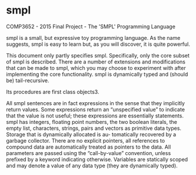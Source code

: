 # smpl
COMP3652 - 2015 Final Project - The 'SMPL' Programming Language

smpl is a small, but expressive toy programming language. As the name suggests, smpl is easy to learn but, as you will discover, it is quite powerful.

This document only partly specifies smpl. Specifically, only the core subset of smpl is described. There are a number of extensions and modifications that can be made to smpl, which you may choose to experiment with after implementing the core functionality.
smpl is dynamically typed and (should be) tail-recursive. 

Its procedures are first class objects3. 

All smpl sentences are in fact expressions in the sense that they implicitly return values. Some expressions return an “unspecified value” to indicate that the value is not useful; these expressions are essentially statements.
smpl has integers, floating point numbers, the two boolean literals, the empty list, characters, strings, pairs and vectors as primitive data types. Storage that is dynamically allocated is au- tomatically recovered by a garbage collector. There are no explicit pointers, all references to compound data are automatically treated as pointers to the data. All parameters are passed using the “call-by-value” convention, unless prefixed by a keyword indicating otherwise. Variables are statically scoped and may denote a value of any data type (they are dynamically typed).
